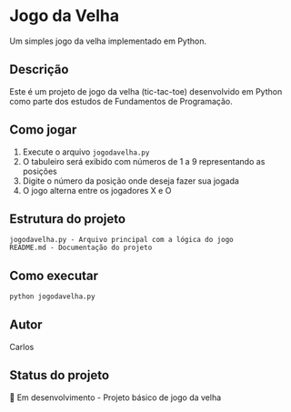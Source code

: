 # Jogo da Velha

Um simples jogo da velha implementado em Python.

## Descrição

Este é um projeto de jogo da velha (tic-tac-toe) desenvolvido em Python como parte dos estudos de Fundamentos de Programação.

## Como jogar

1. Execute o arquivo `jogodavelha.py`
2. O tabuleiro será exibido com números de 1 a 9 representando as posições
3. Digite o número da posição onde deseja fazer sua jogada
4. O jogo alterna entre os jogadores X e O

## Estrutura do projeto

```
jogodavelha.py - Arquivo principal com a lógica do jogo
README.md - Documentação do projeto
```

## Como executar

```bash
python jogodavelha.py
```

## Autor

Carlos

## Status do projeto

🚧 Em desenvolvimento - Projeto básico de jogo da velha
